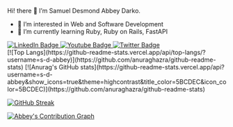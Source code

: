 Hi! there 👋  I’m Samuel Desmond Abbey Darko.

- 👀 I’m interested in Web and Software Development
- 🌱 I’m currently learning Ruby, Ruby on Rails, FastAPI
<div id="badges">
  <a href="">
    <img src="https://img.shields.io/badge/LinkedIn-blue?style=for-the-badge&logo=linkedin&logoColor=white" alt="LinkedIn Badge"/>
  </a>
  <a href="your-youtube-URL">
    <img src="https://img.shields.io/badge/YouTube-red?style=for-the-badge&logo=youtube&logoColor=white" alt="Youtube Badge"/>
  </a>
  <a href="your-twitter-URL">
    <img src="https://img.shields.io/badge/Twitter-blue?style=for-the-badge&logo=twitter&logoColor=white" alt="Twitter Badge"/>
  </a>
</div>
[![Top Langs](https://github-readme-stats.vercel.app/api/top-langs/?username=s-d-abbey)](https://github.com/anuraghazra/github-readme-stats)
[![Anurag's GitHub stats](https://github-readme-stats.vercel.app/api?username=s-d-abbey&show_icons=true&theme=highcontrast&title_color=5BCDEC&icon_color=5BCDEC)](https://github.com/anuraghazra/github-readme-stats)

[![GitHub Streak](https://streak-stats.demolab.com/?user=s-d-abbey&theme=highcontrast&ring=5BCDEC&currStreakLabel=5BCDEC&fire=5BCDEC)](https://git.io/streak-stats)

[![Abbey's Contribution Graph](https://activity-graph.herokuapp.com/graph?username=s-d-abbey&theme=react-dark)](https://github.com/ashutosh00710/github-readme-activity-graph)
